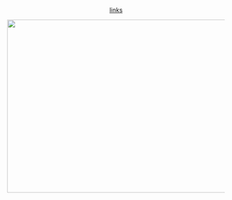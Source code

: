 <p align="center">
<a href="https://rentry.co/hanguk">links</a>

<img src="https://i.pinimg.com/736x/65/27/a6/6527a6e973129fa73c0a573964220ef0.jpg" alt=""
  width="2000" 
  height="400">
